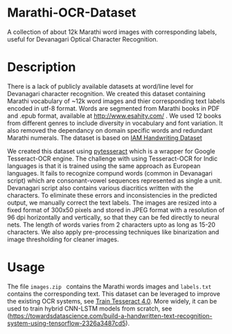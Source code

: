 # Marathi-OCR-Dataset
A collection of about 12k Marathi word images with corresponding labels, useful for Devanagari Optical Character Recognition.

# Description
There is a lack of publicly available datasets at word/line level for Devanagari character recognition. We created this dataset containing Marathi vocabulary of ~12k word images and thier corresponding text labels encoded in utf-8 format. Words are segmented from  Marathi books in PDF and .epub format, available at http://www.esahity.com/ . We used 12 books from different genres to include diversity in vocabulary and font variation. It also removed the dependancy on domain specific words and redundant Marathi numerals. The dataset is based on [IAM Handwriting Dataset](http://www.fki.inf.unibe.ch/databases/iam-handwriting-database)

We created this dataset using [pytesseract](https://pypi.org/project/pytesseract/) which is a wrapper for Google Tesseract-OCR engine. The challenge with using Tesseract-OCR for Indic languages is that it is trained using the same approach as European languages. It fails to recognize compund words (common in Devanagari script) which are consonant-vowel sequences represented as single a unit. Devanagari script also contains various diacritics written with the characters. To eliminate these errors and inconsistencies in the predicted output, we manually correct the text labels. The images are resized into a fixed format of 300x50 pixels and stored in JPEG format with a resolution of 96 dpi horizontally and vertically, so that they can be fed directly to neural nets. The length of words varies from 2 characters upto as long as 15-20 characters. We also apply pre-processing techniques like binarization and image thresholding for cleaner images.  <br />

# Usage
The file `images.zip ` contains the Marathi words images and `labels.txt` contains the corresponding text. 
This dataset can be leveraged to improve the existing OCR systems, see [Train Tesseract 4.0](https://tesseract-ocr.github.io/tessdoc/TrainingTesseract-4.00). More widely, it can be used to train hybrid CNN-LSTM models from scratch, see (https://towardsdatascience.com/build-a-handwritten-text-recognition-system-using-tensorflow-2326a3487cd5). 
 

